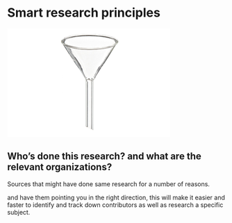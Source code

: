 # Smart research principles 

![glass funnel](/assets/glassfunnel.png)

## Who’s done this research? and what are the relevant organizations?

Sources that might have done same research for a number of reasons. 

and have them pointing you in the right direction, this will make it easier and faster to identify and track down contributors as well as research a specific subject.



<!--TODO add image of a funnel  -->

